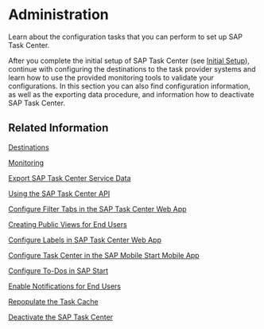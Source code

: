 <!-- loio9cd1da33337643b38c910fc36531b59c -->

# Administration

Learn about the configuration tasks that you can perform to set up SAP Task Center.

After you complete the initial setup of SAP Task Center \(see [Initial Setup](../30-initial-setup/initial-setup-8347694.md)\), continue with configuring the destinations to the task provider systems and learn how to use the provided monitoring tools to validate your configurations. In this section you can also find configuration information, as well as the exporting data procedure, and information how to deactivate SAP Task Center.



<a name="loio9cd1da33337643b38c910fc36531b59c__section_rnt_xw4_h3b"/>

## Related Information

[Destinations](destinations-3470733.md)

[Monitoring](monitoring-9b30be7.md)

[Export SAP Task Center Service Data](export-sap-task-center-service-data-1dfb750.md)

[Using the SAP Task Center API](using-the-sap-task-center-api-b66e0cd.md)

[Configure Filter Tabs in the SAP Task Center Web App](configure-filter-tabs-in-the-sap-task-center-web-app-53157da.md)

[Creating Public Views for End Users](creating-public-views-for-end-users-4c2c2af.md)

[Configure Labels in SAP Task Center Web App](configure-labels-in-sap-task-center-web-app-a0be9ad.md)

[Configure Task Center in the SAP Mobile Start Mobile App](configure-task-center-in-the-sap-mobile-start-mobile-app-732d228.md)

[Configure To-Dos in SAP Start](configure-to-dos-in-sap-start-c05ad6f.md)

[Enable Notifications for End Users](enable-notifications-for-end-users-caf2543.md)

[Repopulate the Task Cache](repopulate-the-task-cache-e93aa71.md)

[Deactivate the SAP Task Center](deactivate-the-sap-task-center-2183b2b.md)

